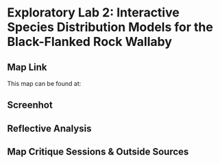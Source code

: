 # Exploratory Lab 2: Interactive Species Distribution Models for the Black-Flanked Rock Wallaby

<h2>Map Link</h2>

This map can be found at:


 
<h2>Screenhot</h2> 


  
<h2>Reflective Analysis</h2>


<h2>Map Critique Sessions & Outside Sources</h2>

